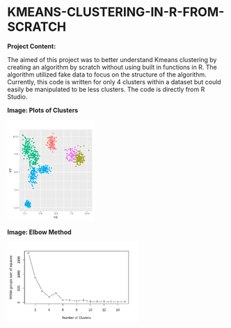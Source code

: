 # KMEANS-CLUSTERING-IN-R-FROM-SCRATCH

**Project Content:**

The aimed of this project was to better understand Kmeans clustering by creating an algorithm by scratch without using 
built in functions in R. The algorithm utilized fake data to focus on the structure of the algorithm. Currently, this 
code is written for only 4 clusters within a dataset but could easily be manipulated to be less clusters. 
The code is directly from R Studio.

**Image: Plots of Clusters** 

<img src="KMEANS.png" width="200" >

**Image: Elbow Method**

<img src="Elbow_Method.png" width="300" >

